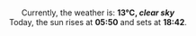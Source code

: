 <p  align="center"><br/>Currently, the weather is: <b> 13°C, <i>clear sky</i></b></br>Today, the sun rises at <b>05:50</b> and sets at <b>18:42</b>.</p>